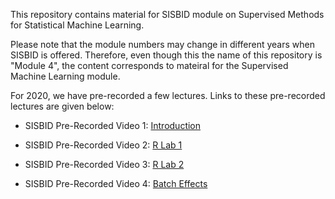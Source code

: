 This repository contains material for SISBID module on Supervised Methods for Statistical Machine Learning. 

Please note that the module numbers may change in different years when SISBID is offered. Therefore, even though this the name of this repository is "Module 4", the content corresponds to mateiral for the Supervised Machine Learning module. 

For 2020, we have pre-recorded a few lectures. Links to these pre-recorded lectures are given below:

- SISBID Pre-Recorded Video 1: [Introduction](https://washington.zoom.us/rec/share/2fduFoPc-0dIb43G7x_CarItRIP_X6a803UX-_IFxU9OBx3RGrp2LsOCtsbn2oYO?startTime=1594352701000)

- SISBID Pre-Recorded Video 2: [R Lab 1](https://washington.zoom.us/rec/share/-p1tbOnp-j9ObrfiskvZUJ4GB7Tveaa8hyVP8vIMzU6X2BWS5itHYHfVZagggBZi?startTime=1594513479000)

- SISBID Pre-Recorded Video 3: [R Lab 2](https://washington.zoom.us/rec/share/6fNkD5-s3G1LSa-V8UXYaKQOPLvlT6a81XBPq_VbnkzIQG6WhHD8CrMVuk4gzL5v?startTime=1594516472000)

- SISBID Pre-Recorded Video 4: [Batch Effects](https://washington.zoom.us/rec/share/-tMvP4nZ-DxLc4322BuGHb4DO5n4aaa81iNP_vFemR6XWMVVHC3izmAiKwjseZQ1?startTime=1594597919000)
